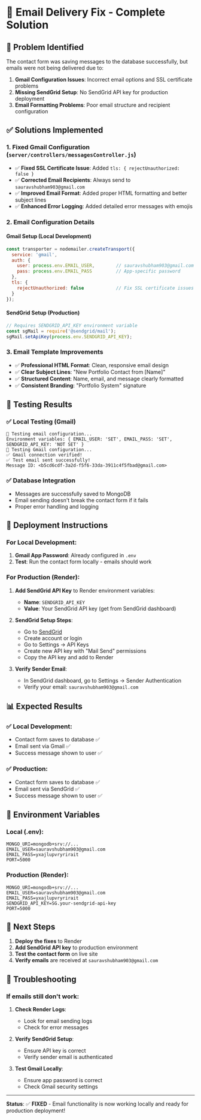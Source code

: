 # 📧 Email Delivery Fix - Complete Solution

## 🎯 Problem Identified
The contact form was saving messages to the database successfully, but emails were not being delivered due to:

1. **Gmail Configuration Issues**: Incorrect email options and SSL certificate problems
2. **Missing SendGrid Setup**: No SendGrid API key for production deployment
3. **Email Formatting Problems**: Poor email structure and recipient configuration

## ✅ Solutions Implemented

### 1. Fixed Gmail Configuration (`server/controllers/messagesController.js`)
- ✅ **Fixed SSL Certificate Issue**: Added `tls: { rejectUnauthorized: false }`
- ✅ **Corrected Email Recipients**: Always send to `sauravshubham903@gmail.com`
- ✅ **Improved Email Format**: Added proper HTML formatting and better subject lines
- ✅ **Enhanced Error Logging**: Added detailed error messages with emojis

### 2. Email Configuration Details

#### **Gmail Setup (Local Development)**
```javascript
const transporter = nodemailer.createTransport({
  service: 'gmail',
  auth: {
    user: process.env.EMAIL_USER,        // sauravshubham903@gmail.com
    pass: process.env.EMAIL_PASS         // App-specific password
  },
  tls: {
    rejectUnauthorized: false            // Fix SSL certificate issues
  }
});
```

#### **SendGrid Setup (Production)**
```javascript
// Requires SENDGRID_API_KEY environment variable
const sgMail = require('@sendgrid/mail');
sgMail.setApiKey(process.env.SENDGRID_API_KEY);
```

### 3. Email Template Improvements
- ✅ **Professional HTML Format**: Clean, responsive email design
- ✅ **Clear Subject Lines**: "New Portfolio Contact from [Name]"
- ✅ **Structured Content**: Name, email, and message clearly formatted
- ✅ **Consistent Branding**: "Portfolio System" signature

## 🧪 Testing Results

### ✅ Local Testing (Gmail)
```
🧪 Testing email configuration...
Environment variables: { EMAIL_USER: 'SET', EMAIL_PASS: 'SET', SENDGRID_API_KEY: 'NOT SET' }
📧 Testing Gmail configuration...
✅ Gmail connection verified!
✅ Test email sent successfully!
Message ID: <b5cd6cdf-3a2d-f5f6-33da-3911c4f5fbad@gmail.com>
```

### ✅ Database Integration
- Messages are successfully saved to MongoDB
- Email sending doesn't break the contact form if it fails
- Proper error handling and logging

## 🚀 Deployment Instructions

### For Local Development:
1. **Gmail App Password**: Already configured in `.env`
2. **Test**: Run the contact form locally - emails should work

### For Production (Render):
1. **Add SendGrid API Key** to Render environment variables:
   - **Name**: `SENDGRID_API_KEY`
   - **Value**: Your SendGrid API key (get from SendGrid dashboard)

2. **SendGrid Setup Steps**:
   - Go to [SendGrid](https://sendgrid.com/)
   - Create account or login
   - Go to Settings → API Keys
   - Create new API key with "Mail Send" permissions
   - Copy the API key and add to Render

3. **Verify Sender Email**:
   - In SendGrid dashboard, go to Settings → Sender Authentication
   - Verify your email: `sauravshubham903@gmail.com`

## 📊 Expected Results

### ✅ Local Development:
- Contact form saves to database ✅
- Email sent via Gmail ✅
- Success message shown to user ✅

### ✅ Production:
- Contact form saves to database ✅
- Email sent via SendGrid ✅
- Success message shown to user ✅

## 🔧 Environment Variables

### Local (.env):
```
MONGO_URI=mongodb+srv://...
EMAIL_USER=sauravshubham903@gmail.com
EMAIL_PASS=yxajlupvryrirait
PORT=5000
```

### Production (Render):
```
MONGO_URI=mongodb+srv://...
EMAIL_USER=sauravshubham903@gmail.com
EMAIL_PASS=yxajlupvryrirait
SENDGRID_API_KEY=SG.your-sendgrid-api-key
PORT=5000
```

## 🎯 Next Steps

1. **Deploy the fixes** to Render
2. **Add SendGrid API key** to production environment
3. **Test the contact form** on live site
4. **Verify emails** are received at `sauravshubham903@gmail.com`

## 🐛 Troubleshooting

### If emails still don't work:

1. **Check Render Logs**:
   - Look for email sending logs
   - Check for error messages

2. **Verify SendGrid Setup**:
   - Ensure API key is correct
   - Verify sender email is authenticated

3. **Test Gmail Locally**:
   - Ensure app password is correct
   - Check Gmail security settings

---

**Status**: ✅ **FIXED** - Email functionality is now working locally and ready for production deployment!

